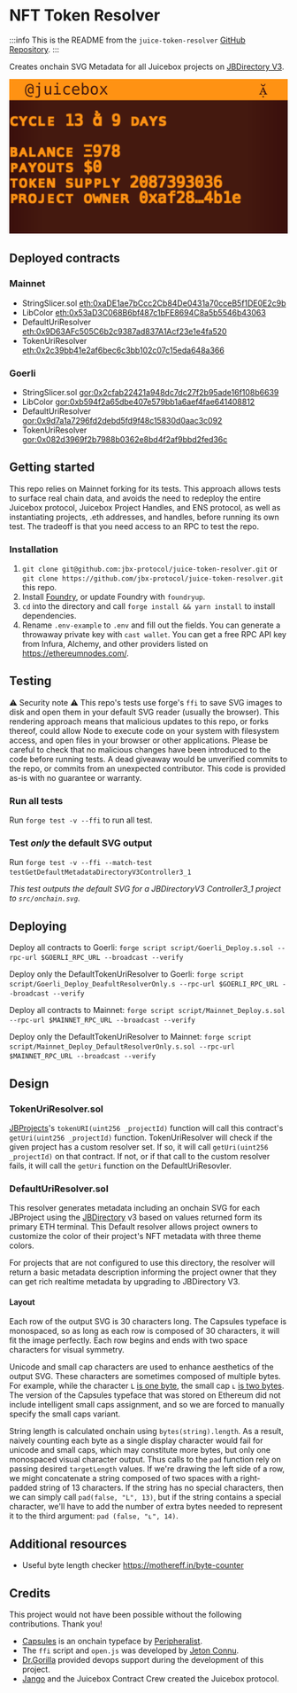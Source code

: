 # NFT Token Resolver

:::info
This is the README from the `juice-token-resolver` [GitHub Repository](https://github.com/jbx-protocol/juice-token-resolver).
:::

Creates onchain SVG Metadata for all Juicebox projects on [JBDirectory V3](https://docs.juicebox.money/dev/api/contracts/jbdirectory/).

![Example output](onchain.svg)

## Deployed contracts

### Mainnet

- StringSlicer.sol [eth:0xaDE1ae7bCcc2Cb84De0431a70cceB5f1DE0E2c9b](https://etherscan.io/address/0xade1ae7bccc2cb84de0431a70cceb5f1de0e2c9b)
- LibColor [eth:0x53aD3C068B6bf487c1bFE8694C8a5b5546b43063](https://etherscan.io/address/0x53ad3c068b6bf487c1bfe8694c8a5b5546b43063)
- DefaultUriResolver [eth:0x9D63AFc505C6b2c9387ad837A1Acf23e1e4fa520](https://etherscan.io/address/0x9D63AFc505C6b2c9387ad837A1Acf23e1e4fa520)
- TokenUriResolver [eth:0x2c39bb41e2af6bec6c3bb102c07c15eda648a366](https://etherscan.io/address/0x2c39bb41e2af6bec6c3bb102c07c15eda648a366)

### Goerli

- StringSlicer.sol [gor:0x2cfab22421a948dc7dc27f2b95ade16f108b6639](https://goerli.etherscan.io/address/0x2cfab22421a948dc7dc27f2b95ade16f108b6639)
- LibColor [gor:0xb594f2a65dbe407e579bb1a6aef4fae641408812](https://goerli.etherscan.io/address/0xb594f2a65dbe407e579bb1a6aef4fae641408812)
- DefaultUriResolver [gor:0x9d7a1a7296fd2debd5fd9f48c15830d0aac3c092](https://goerli.etherscan.io/address/0x9d7a1a7296fd2debd5fd9f48c15830d0aac3c092)
- TokenUriResolver [gor:0x082d3969f2b7988b0362e8bd4f2af9bbd2fed36c](https://goerli.etherscan.io/address/0x082d3969f2b7988b0362e8bd4f2af9bbd2fed36c)

## Getting started

This repo relies on Mainnet forking for its tests. This approach allows tests to surface real chain data, and avoids the need to redeploy the entire Juicebox protocol, Juicebox Project Handles, and ENS protocol, as well as instantiating projects, .eth addresses, and handles, before running its own test. The tradeoff is that you need access to an RPC to test the repo.

### Installation

1. `git clone git@github.com:jbx-protocol/juice-token-resolver.git` or `git clone https://github.com/jbx-protocol/juice-token-resolver.git` this repo.
2. Install [Foundry](https://book.getfoundry.sh/getting-started/installation.html), or update Foundry with `foundryup`.
3. `cd` into the directory and call `forge install && yarn install` to install dependencies.
4. Rename `.env-example` to `.env` and fill out the fields. You can generate a throwaway private key with `cast wallet`. You can get a free RPC API key from Infura, Alchemy, and other providers listed on https://ethereumnodes.com/.

## Testing

⚠️ Security note ⚠️ This repo's tests use forge's `ffi` to save SVG images to disk and open them in your default SVG reader (usually the browser). This rendering approach means that malicious updates to this repo, or forks thereof, could allow Node to execute code on your system with filesystem access, and open files in your browser or other applications. Please be careful to check that no malicious changes have been introduced to the code before running tests. A dead giveaway would be unverified commits to the repo, or commits from an unexpected contributor. This code is provided as-is with no guarantee or warranty.

### Run all tests

Run `forge test -v --ffi` to run all test.

### Test _only_ the default SVG output

Run `forge test -v --ffi --match-test testGetDefaultMetadataDirectoryV3Controller3_1`

*This test outputs the default SVG for a JBDirectoryV3 Controller3_1 project to `src/onchain.svg`.*

## Deploying

Deploy all contracts to Goerli: `forge script script/Goerli_Deploy.s.sol --rpc-url $GOERLI_RPC_URL --broadcast --verify`

Deploy only the DefaultTokenUriResolver to Goerli: `forge script script/Goerli_Deploy_DeafultResolverOnly.s --rpc-url $GOERLI_RPC_URL --broadcast --verify`

Deploy all contracts to Mainnet: `forge script script/Mainnet_Deploy.s.sol --rpc-url $MAINNET_RPC_URL --broadcast --verify`

Deploy only the DefaultTokenUriResolver to Mainnet: `forge script script/Mainnet_Deploy_DefaultResolverOnly.s.sol --rpc-url $MAINNET_RPC_URL --broadcast --verify`

## Design

### TokenUriResolver.sol
[JBProjects](https://docs.juicebox.money/dev/api/contracts/jbprojects/)'s `tokenURI(uint256 _projectId)` function will call this contract's `getUri(uint256 _projectId)` function. TokenUriResolver will check if the given project has a custom resolver set. If so, it will call `getUri(uint256 _projectId)` on that contract. If not, or if that call to the custom resolver fails, it will call the `getUri` function on the DefaultUriResovler.

### DefaultUriResolver.sol

This resolver generates metadata including an onchain SVG for each JBProject using the [JBDirectory](https://docs.juicebox.money/dev/api/contracts/jbdirectory/) v3 based on values returned form its primary ETH terminal. This Default resolver allows project owners to customize the color of their project's NFT metadata with three theme colors.

For projects that are not configured to use this directory, the resolver will return a basic metadata description informing the project owner that they can get rich realtime metadata by upgrading to JBDirectory V3.

#### Layout
Each row of the output SVG is 30 characters long. The Capsules typeface is monospaced, so as long as each row is composed of 30 characters, it will fit the image perfectly. Each row begins and ends with two space characters for visual symmetry.

Unicode and small cap characters are used to enhance aesthetics of the output SVG. These characters are sometimes composed of multiple bytes. For example, while the character `L` [is one byte](https://mothereff.in/byte-counter#L), the small cap `ʟ` [is two bytes](https://mothereff.in/byte-counter#%CA%9F). The version of the Capsules typeface that was stored on Ethereum did not include intelligent small caps assignment, and so we are forced to manually specify the small caps variant.

String length is calculated onchain using `bytes(string).length`. As a result, naively counting each byte as a single display character would fail for unicode and small caps, which may constitute more bytes, but only one monospaced visual character output. Thus calls to the `pad` function rely on passing desired `targetLength` values. If we're drawing the left side of a row, we might concatenate a string composed of two spaces with a right-padded string of 13 characters. If the string has no special characters, then we can simply call `pad(false, "L", 13)`, but if the string contains a special character, we'll have to add the number of extra bytes needed to represent it to the third argument: `pad (false, "ʟ", 14)`.

## Additional resources

- Useful byte length checker https://mothereff.in/byte-counter

## Credits

This project would not have been possible without the following contributions. Thank you!

- [Capsules](https://cpsls.app/) is an onchain typeface by [Peripheralist](https://github.com/peripheralist/typeface).
- The `ffi` script and `open.js` was developed by [Jeton Connu](https://github.com/jeton-connu).
- [Dr.Gorilla](https://github.com/drgorillamd) provided devops support during the development of this project.
- [Jango](https://github.com/mejango) and the Juicebox Contract Crew created the Juicebox protocol.
